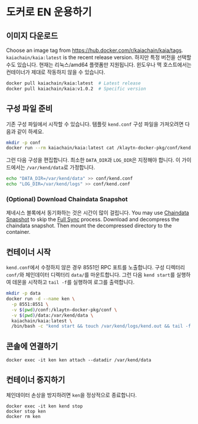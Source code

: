 # 도커로 EN 운용하기

## 이미지 다운로드

Choose an image tag from https://hub.docker.com/r/kaiachain/kaia/tags. `kaiachain/kaia:latest` is the recent release version. 하지만 특정 버전을 선택할 수도 있습니다. 현재는 리눅스/amd64 플랫폼만 지원됩니다. 윈도우나 맥 호스트에서는 컨테이너가 제대로 작동하지 않을 수 있습니다.

```sh
docker pull kaiachain/kaia:latest  # Latest release
docker pull kaiachain/kaia:v1.0.2  # Specific version
```

## 구성 파일 준비

기존 구성 파일에서 시작할 수 있습니다. 템플릿 `kend.conf` 구성 파일을 가져오려면 다음과 같이 하세요.

```sh
mkdir -p conf
docker run --rm kaiachain/kaia:latest cat /klaytn-docker-pkg/conf/kend.conf > conf/kend.conf
```

그런 다음 구성을 편집합니다. 최소한 `DATA_DIR`과 `LOG_DIR`은 지정해야 합니다. 이 가이드에서는 `/var/kend/data`로 가정합니다.

```sh
echo "DATA_DIR=/var/kend/data" >> conf/kend.conf
echo "LOG_DIR=/var/kend/logs" >> conf/kend.conf
```

### (Optional) Download Chaindata Snapshot

제네시스 블록에서 동기화하는 것은 시간이 많이 걸립니다. You may use [Chaindata Snapshot](../../misc/operation/chaindata-snapshot.md) to skip the [Full Sync](../../learn/storage/block-sync.md#full-sync) process. Download and decompress the chaindata snapshot. Then mount the decompressed directory to the container.

## 컨테이너 시작

`kend.conf`에서 수정하지 않은 경우 8551인 RPC 포트를 노출합니다. 구성 디렉터리 `conf/`와 체인데이터 디렉터리 `data/`를 마운트합니다. 그런 다음 `kend start`를 실행하여 데몬을 시작하고 `tail -f`를 실행하여 로그를 출력합니다.

```sh
mkdir -p data
docker run -d --name ken \
  -p 8551:8551 \
  -v $(pwd)/conf:/klaytn-docker-pkg/conf \
  -v $(pwd)/data:/var/kend/data \
  kaiachain/kaia:latest \
  /bin/bash -c "kend start && touch /var/kend/logs/kend.out && tail -f /var/kend/logs/kend.out"
```

## 콘솔에 연결하기

```
docker exec -it ken ken attach --datadir /var/kend/data
```

## 컨테이너 중지하기

체인데이터 손상을 방지하려면 `ken`을 정상적으로 종료합니다.

```
docker exec -it ken kend stop
docker stop ken
docker rm ken
```
